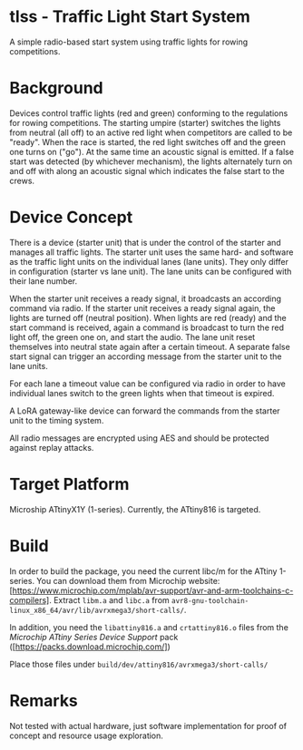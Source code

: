 # tlss - Traffic Light Start System

A simple radio-based start system using traffic lights for rowing competitions.

# Background

Devices control traffic lights (red and green) conforming to the regulations
for rowing competitions. The starting umpire (starter) switches the lights from
neutral (all off) to an active red light when competitors are called to be
"ready". When the race is started, the red light switches off and the green one
turns on ("go"). At the same time an acoustic signal is emitted. If a false
start was detected (by whichever mechanism), the lights alternately turn on and
off with along an acoustic signal which indicates the false start to the crews.

# Device Concept

There is a device (starter unit) that is under the control of the starter and
manages all traffic lights. The starter unit uses the same hard- and software
as the traffic light units on the individual lanes (lane units). They only
differ in configuration (starter vs lane unit). The lane units can be
configured with their lane number.

When the starter unit receives a ready signal, it broadcasts an according
command via radio. If the starter unit receives a ready signal again, the
lights are turned off (neutral position). When lights are red (ready) and the
start command is received, again a command is broadcast to turn the red light
off, the green one on, and start the audio. The lane unit reset themselves into
neutral state again after a certain timeout. A separate false start signal can
trigger an according message from the starter unit to the lane units.

For each lane a timeout value can be configured via radio in order to have
individual lanes switch to the green lights when that timeout is expired.

A LoRA gateway-like device can forward the commands from the starter unit to
the timing system.

All radio messages are encrypted using AES and should be protected against
replay attacks.

# Target Platform

Microship ATtinyX1Y (1-series). Currently, the ATtiny816 is targeted.

# Build

In order to build the package, you need the current libc/m for the ATtiny
1-series. You can download them from Microchip website:
[https://www.microchip.com/mplab/avr-support/avr-and-arm-toolchains-c-compilers].
Extract `libm.a` and `libc.a` from
`avr8-gnu-toolchain-linux_x86_64/avr/lib/avrxmega3/short-calls/`.

In addition, you need the `libattiny816.a` and `crtattiny816.o` files from the
_Microchip ATtiny Series Device Support_ pack
([https://packs.download.microchip.com/])

Place those files under `build/dev/attiny816/avrxmega3/short-calls/`

# Remarks

Not tested with actual hardware, just software implementation for proof of
concept and resource usage exploration.
